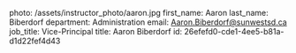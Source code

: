 photo: /assets/instructor_photo/aaron.jpg
first_name: Aaron
last_name: Biberdorf
department: Administration
email: Aaron.Biberdorf@sunwestsd.ca
job_title: Vice-Principal
title: Aaron Biberdorf
id: 26efefd0-cde1-4ee5-b81a-d1d22fef4d43
